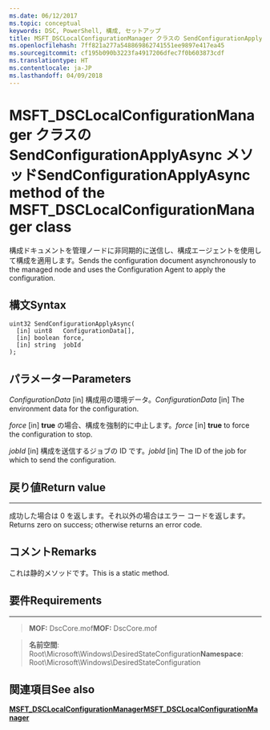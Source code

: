 ```yaml
---
ms.date: 06/12/2017
ms.topic: conceptual
keywords: DSC, PowerShell, 構成, セットアップ
title: MSFT_DSCLocalConfigurationManager クラスの SendConfigurationApplyAsync メソッド
ms.openlocfilehash: 7ff821a277a548869862741551ee9897e417ea45
ms.sourcegitcommit: cf195b090b3223fa4917206dfec7f0b603873cdf
ms.translationtype: HT
ms.contentlocale: ja-JP
ms.lasthandoff: 04/09/2018
---
```

# <a name="sendconfigurationapplyasync-method-of-the-msftdsclocalconfigurationmanager-class"></a><span data-ttu-id="af19d-103">MSFT_DSCLocalConfigurationManager クラスの SendConfigurationApplyAsync メソッド</span><span class="sxs-lookup"><span data-stu-id="af19d-103">SendConfigurationApplyAsync method of the MSFT_DSCLocalConfigurationManager class</span></span>

<span data-ttu-id="af19d-104">構成ドキュメントを管理ノードに非同期的に送信し、構成エージェントを使用して構成を適用します。</span><span class="sxs-lookup"><span data-stu-id="af19d-104">Sends the configuration document asynchronously to the managed node and uses the Configuration Agent to apply the configuration.</span></span>

<a name="syntax"></a><span data-ttu-id="af19d-105">構文</span><span class="sxs-lookup"><span data-stu-id="af19d-105">Syntax</span></span>
------

```mof
uint32 SendConfigurationApplyAsync(
  [in] uint8   ConfigurationData[],
  [in] boolean force,
  [in] string  jobId
);
```

<a name="parameters"></a><span data-ttu-id="af19d-106">パラメーター</span><span class="sxs-lookup"><span data-stu-id="af19d-106">Parameters</span></span>
----------

<span data-ttu-id="af19d-107">*ConfigurationData* \[in\] 構成用の環境データ。</span><span class="sxs-lookup"><span data-stu-id="af19d-107">*ConfigurationData* \[in\] The environment data for the configuration.</span></span>

<span data-ttu-id="af19d-108">*force* \[in\] **true** の場合、構成を強制的に中止します。</span><span class="sxs-lookup"><span data-stu-id="af19d-108">*force* \[in\] **true** to force the configuration to stop.</span></span>

<span data-ttu-id="af19d-109">*jobId* \[in\] 構成を送信するジョブの ID です。</span><span class="sxs-lookup"><span data-stu-id="af19d-109">*jobId* \[in\] The ID of the job for which to send the configuration.</span></span>

## <a name="return-value"></a><span data-ttu-id="af19d-110">戻り値</span><span class="sxs-lookup"><span data-stu-id="af19d-110">Return value</span></span>
------------

<span data-ttu-id="af19d-111">成功した場合は 0 を返します。それ以外の場合はエラー コードを返します。</span><span class="sxs-lookup"><span data-stu-id="af19d-111">Returns zero on success; otherwise returns an error code.</span></span>

## <a name="remarks"></a><span data-ttu-id="af19d-112">コメント</span><span class="sxs-lookup"><span data-stu-id="af19d-112">Remarks</span></span>

<span data-ttu-id="af19d-113">これは静的メソッドです。</span><span class="sxs-lookup"><span data-stu-id="af19d-113">This is a static method.</span></span>

## <a name="requirements"></a><span data-ttu-id="af19d-114">要件</span><span class="sxs-lookup"><span data-stu-id="af19d-114">Requirements</span></span>
------------
><span data-ttu-id="af19d-115">**MOF:** DscCore.mof</span><span class="sxs-lookup"><span data-stu-id="af19d-115">**MOF:** DscCore.mof</span></span>

><span data-ttu-id="af19d-116">**名前空間**: Root\Microsoft\Windows\DesiredStateConfiguration</span><span class="sxs-lookup"><span data-stu-id="af19d-116">**Namespace**: Root\Microsoft\Windows\DesiredStateConfiguration</span></span>


## <a name="see-also"></a><span data-ttu-id="af19d-117">関連項目</span><span class="sxs-lookup"><span data-stu-id="af19d-117">See also</span></span>


[<span data-ttu-id="af19d-118">**MSFT_DSCLocalConfigurationManager**</span><span class="sxs-lookup"><span data-stu-id="af19d-118">**MSFT_DSCLocalConfigurationManager**</span></span>](msft-dsclocalconfigurationmanager.md)